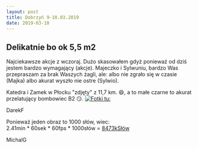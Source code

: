```yaml
---
layout: post
title: Dobrzyń 9-10.03.2019
date: 2019-03-10
---
```


## Delikatnie bo ok 5,5 m2  

Najciekawsze akcje  z wczoraj. Dużo skasowałem gdyż ponieważ od dziś jestem bardzo  wymagający (akcje).
Majeczko i Sylwuniu, bardzo Was przepraszam za brak Waszych żagli,
ale: albo nie zgrało się w czasie (Majka) albo akurat wyszło nie ostre (Sylwio).  

Katedra i Zamek w Płocku "zdjęty" z 11,7 km. :smile:, a to małe czarne to akurat przelatujący bombowiec  B2 :smirk:.
[![Fotki tu:](http://naspocie.pl/photorama/gallery/2018-04-21-Pochylnia/pictures/DSCN2562.jpg)](http://naspocie.pl/photorama/gallery/2018-04-21-Pochylnia/)  

DarekF  

Ponieważ jeden obraz to 1000 słów, wiec:  
2.41min * 60sek * 60fps * 1000słów = [8473kSłów](https://youtu.be/F81exWAvAic)  

MichalG
